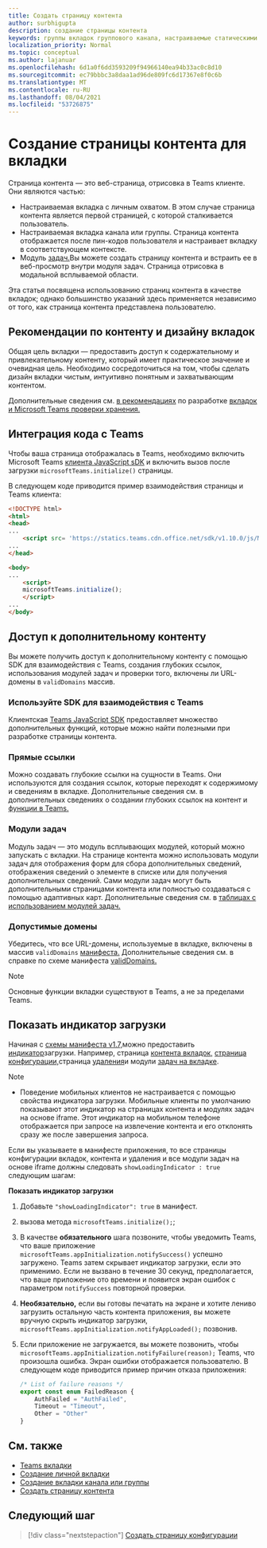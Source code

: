 ```yaml
---
title: Создать страницу контента
author: surbhigupta
description: создание страницы контента
keywords: группы вкладок группового канала, настраиваемые статическими
localization_priority: Normal
ms.topic: conceptual
ms.author: lajanuar
ms.openlocfilehash: 6d1a0f6dd3593209f94966140ea94b33ac0c8d10
ms.sourcegitcommit: ec79bbbc3a8daa1ad96de809fc6d17367e8f0c6b
ms.translationtype: MT
ms.contentlocale: ru-RU
ms.lasthandoff: 08/04/2021
ms.locfileid: "53726875"
---
```

# <a name="create-a-content-page-for-your-tab"></a>Создание страницы контента для вкладки

Страница контента — это веб-страница, отрисовка в Teams клиенте. Они являются частью:

* Настраиваемая вкладка с личным охватом. В этом случае страница контента является первой страницей, с которой сталкивается пользователь.
* Настраиваемая вкладка канала или группы. Страница контента отображается после пин-кодов пользователя и настраивает вкладку в соответствующем контексте.
* Модуль [задач.](~/task-modules-and-cards/what-are-task-modules.md)Вы можете создать страницу контента и встраить ее в веб-просмотр внутри модуля задач. Страница отрисовка в модальной всплываемой области.

Эта статья посвящена использованию страниц контента в качестве вкладок; однако большинство указаний здесь применяется независимо от того, как страница контента представлена пользователю.

## <a name="tab-content-and-design-guidelines"></a>Рекомендации по контенту и дизайну вкладок

Общая цель вкладки — предоставить доступ к содержательному и привлекательному контенту, который имеет практическое значение и очевидная цель. Необходимо сосредоточиться на том, чтобы сделать дизайн вкладки чистым, интуитивно понятным и захватывающим контентом.

Дополнительные сведения см. [в рекомендациях](~/tabs/design/tabs.md) по разработке [вкладок и Microsoft Teams проверки хранения.](~/concepts/deploy-and-publish/appsource/prepare/teams-store-validation-guidelines.md)

## <a name="integrate-your-code-with-teams"></a>Интеграция кода с Teams

Чтобы ваша страница отображалась в Teams, необходимо включить Microsoft Teams [клиента JavaScript sDK](/javascript/api/overview/msteams-client?view=msteams-client-js-latest&preserve-view=true) и включить вызов после загрузки `microsoftTeams.initialize()` страницы. 

В следующем коде приводится пример взаимодействия страницы и Teams клиента:

```html
<!DOCTYPE html>
<html>
<head>
...
    <script src= 'https://statics.teams.cdn.office.net/sdk/v1.10.0/js/MicrosoftTeams.min.js'></script>
...
</head>

<body>
...
    <script>
    microsoftTeams.initialize();
    </script>
...
</body>
```

## <a name="access-additional-content"></a>Доступ к дополнительному контенту

Вы можете получить доступ к дополнительному контенту с помощью SDK для взаимодействия с Teams, создания глубоких ссылок, использования модулей задач и проверки того, включены ли URL-домены в `validDomains` массив.

### <a name="use-the-sdk-to-interact-with-teams"></a>Используйте SDK для взаимодействия с Teams

Клиентская [Teams JavaScript SDK](~/tabs/how-to/using-teams-client-sdk.md) предоставляет множество дополнительных функций, которые можно найти полезными при разработке страницы контента.

### <a name="deep-links"></a>Прямые ссылки

Можно создавать глубокие ссылки на сущности в Teams. Они используются для создания ссылок, которые переходят к содержимому и сведениям в вкладке. Дополнительные сведения см. в дополнительных сведениях о создании глубоких ссылок на контент и [функции в Teams.](~/concepts/build-and-test/deep-links.md)

### <a name="task-modules"></a>Модули задач

Модуль задач — это модуль всплывающих модулей, который можно запускать с вкладки. На странице контента можно использовать модули задач для отображения форм для сбора дополнительных сведений, отображения сведений о элементе в списке или для получения дополнительных сведений. Сами модули задач могут быть дополнительными страницами контента или полностью создаваться с помощью адаптивных карт. Дополнительные сведения см. в [таблицах с использованием модулей задач.](~/task-modules-and-cards/task-modules/task-modules-tabs.md)

### <a name="valid-domains"></a>Допустимые домены

Убедитесь, что все URL-домены, используемые в вкладке, включены в массив `validDomains` [манифеста.](~/concepts/build-and-test/apps-package.md) Дополнительные сведения см. в справке по схеме манифеста [validDomains.](~/resources/schema/manifest-schema.md#validdomains)

> [!NOTE]
> Основные функции вкладки существуют в Teams, а не за пределами Teams.

## <a name="show-a-native-loading-indicator"></a>Показать индикатор загрузки

Начиная с [схемы манифеста v1.7,](../../../resources/schema/manifest-schema.md)можно предоставить [индикатор](../../../resources/schema/manifest-schema.md#showloadingindicator)загрузки. Например, страница [контента вкладок,](#integrate-your-code-with-teams) [страница конфигурации,](configuration-page.md)страница [удаления](removal-page.md)и модули [задач на вкладке](../../../task-modules-and-cards/task-modules/task-modules-tabs.md).

> [!NOTE]
> * Поведение мобильных клиентов не настраивается с помощью свойства индикатора загрузки. Мобильные клиенты по умолчанию показывают этот индикатор на страницах контента и модулях задач на основе iframe. Этот индикатор на мобильном телефоне отображается при запросе на извлечение контента и его отклонять сразу же после завершения запроса.

Если вы указываете в манифесте приложения, то все страницы конфигурации вкладок, контента и удаления и все модули задач на основе iframe должны следовать `showLoadingIndicator : true`  следующим шагам:

**Показать индикатор загрузки**

1. Добавьте `"showLoadingIndicator": true` в манифест.
1. вызова метода `microsoftTeams.initialize();`;
1. В качестве **обязательного** шага позвоните, чтобы уведомить Teams, что ваше приложение `microsoftTeams.appInitialization.notifySuccess()` успешно загружено. Teams затем скрывает индикатор загрузки, если это применимо. Если не вызвано в течение 30 секунд, предполагается, что ваше приложение ото времени и появится экран ошибок с параметром `notifySuccess`  повторной проверки.
1. **Необязательно,** если вы готовы печатать на экране и хотите лениво загрузить остальную часть контента приложения, вы можете вручную скрыть индикатор загрузки, `microsoftTeams.appInitialization.notifyAppLoaded();` позвонив.
1. Если приложение не загружается, вы можете позвонить, чтобы `microsoftTeams.appInitialization.notifyFailure(reason);` Teams, что произошла ошибка. Экран ошибки отображается пользователю. В следующем коде приводится пример причин отказа приложения:

    ```typescript
    /* List of failure reasons */
    export const enum FailedReason {
        AuthFailed = "AuthFailed",
        Timeout = "Timeout",
        Other = "Other"
    }
    ```

## <a name="see-also"></a>См. также

* [Teams вкладки](~/tabs/what-are-tabs.md)
* [Создание личной вкладки](~/tabs/how-to/create-personal-tab.md)
* [Создание вкладки канала или группы](~/tabs/how-to/create-channel-group-tab.md)
* [Создать страницу контента](~/tabs/how-to/create-tab-pages/content-page.md)

## <a name="next-step"></a>Следующий шаг

> [!div class="nextstepaction"]
> [Создать страницу конфигурации](~/tabs/how-to/create-tab-pages/configuration-page.md)
